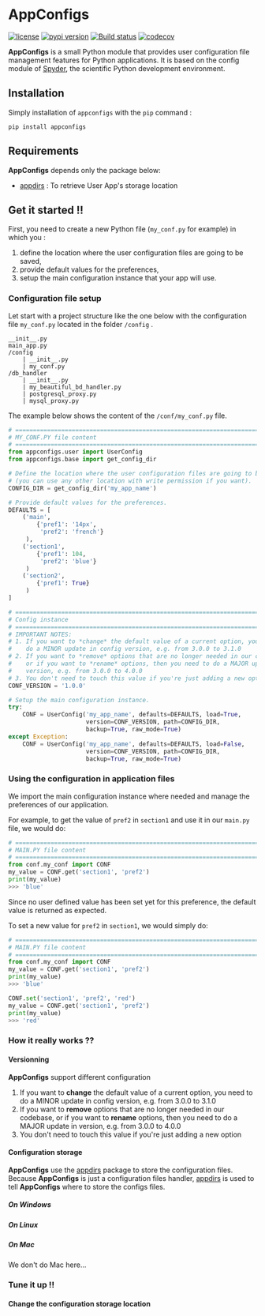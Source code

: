 # AppConfigs
[![license](https://img.shields.io/pypi/l/appconfigs.svg)](./LICENSE)
[![pypi version](https://img.shields.io/pypi/v/appconfigs.svg)](https://pypi.org/project/appconfigs/)
[![Build status](https://ci.appveyor.com/api/projects/status/d5vg8c704m1el8pc/branch/master?svg=true)](https://ci.appveyor.com/project/jnsebgosselin/appconfigs/branch/master)
[![codecov](https://codecov.io/gh/jnsebgosselin/appconfigs/branch/master/graph/badge.svg)](https://codecov.io/gh/jnsebgosselin/appconfigs)

**AppConfigs** is a small Python module that provides user configuration file management features for Python applications. It is based on the config module of [Spyder](https://www.spyder-ide.org/), the scientific Python development environment.

## Installation

Simply installation of `appconfigs` with the `pip` command :

```commandlines
pip install appconfigs
```

## Requirements
**AppConfigs** depends only the package below:
- [appdirs](https://github.com/ActiveState/appdirs) : To retrieve User App's storage location

## Get it started !!

First, you need to create a new Python file (`my_conf.py` for example) in which you :

1. define the location where the user configuration files are going to be saved, 
2. provide default values for the preferences,
3. setup the main configuration instance that your app will use.

### Configuration file setup

Let start with a project structure like the one below with the configuration file `my_conf.py` located 
in the folder `/config` .

```
__init__.py
main_app.py
/config
    | __init__.py
    | my_conf.py
/db_handler
    | __init__.py
    | my_beautiful_bd_handler.py 
    | postgresql_proxy.py
    | mysql_proxy.py
```

The example below shows the content of the `/conf/my_conf.py` file. 

```python
# =============================================================================
# MY_CONF.PY file content
# =============================================================================
from appconfigs.user import UserConfig
from appconfigs.base import get_config_dir

# Define the location where the user configuration files are going to be saved
# (you can use any other location with write permission if you want).
CONFIG_DIR = get_config_dir('my_app_name')

# Provide default values for the preferences.
DEFAULTS = [
    ('main',
        {'pref1': '14px',
         'pref2': 'french'}
     ),
    ('section1',
        {'pref1': 104,
         'pref2': 'blue'}
     )
    ('section2',
        {'pref1': True}
     )
]

# =============================================================================
# Config instance
# =============================================================================
# IMPORTANT NOTES:
# 1. If you want to *change* the default value of a current option, you need to
#    do a MINOR update in config version, e.g. from 3.0.0 to 3.1.0
# 2. If you want to *remove* options that are no longer needed in our codebase,
#    or if you want to *rename* options, then you need to do a MAJOR update in
#    version, e.g. from 3.0.0 to 4.0.0
# 3. You don't need to touch this value if you're just adding a new option
CONF_VERSION = '1.0.0'

# Setup the main configuration instance.
try:
    CONF = UserConfig('my_app_name', defaults=DEFAULTS, load=True,
                      version=CONF_VERSION, path=CONFIG_DIR,
                      backup=True, raw_mode=True)
except Exception:
    CONF = UserConfig('my_app_name', defaults=DEFAULTS, load=False,
                      version=CONF_VERSION, path=CONFIG_DIR,
                      backup=True, raw_mode=True)

```
### Using the configuration in application files

We import the main configuration instance where needed and
manage the preferences of our application.

For example, to get the value of `pref2` in `section1` and use it in our `main.py` file, we would do:

```python
# =============================================================================
# MAIN.PY file content
# =============================================================================
from conf.my_conf import CONF
my_value = CONF.get('section1', 'pref2')
print(my_value)
>>> 'blue'
```
Since no user defined value has been set yet for this preference,
the default value is returned as expected.

To set a new value for `pref2` in `section1`, we would simply do:
```python
# =============================================================================
# MAIN.PY file content
# =============================================================================
from conf.my_conf import CONF
my_value = CONF.get('section1', 'pref2')
print(my_value)
>>> 'blue'

CONF.set('section1', 'pref2', 'red')
my_value = CONF.get('section1', 'pref2')
print(my_value)
>>> 'red'
```
### How it really works ??

#### Versionning
**AppConfigs** support different configuration

1. If you want to **change** the default value of a current option, you need to
   do a MINOR update in config version, e.g. from 3.0.0 to 3.1.0
2. If you want to **remove** options that are no longer needed in our codebase,
   or if you want to **rename** options, then you need to do a MAJOR update in
   version, e.g. from 3.0.0 to 4.0.0
3. You don't need to touch this value if you're just adding a new option

#### Configuration storage
**AppConfigs** use the [appdirs](https://github.com/ActiveState/appdirs) package to store the configuration files.
Because **AppConfigs** is just a configuration files handler, [appdirs](https://github.com/ActiveState/appdirs) is used
to tell **AppConfigs** where to store the configs files.

##### On Windows

##### On Linux

##### On Mac
We don't do Mac here...

### Tune it up !!

#### Change the configuration storage location







